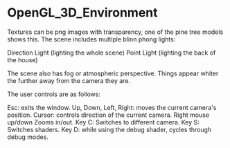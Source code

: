 # OpenGL_3D_Environment


Textures can be png images with transparency, one of the pine tree models shows this.
The scene includes multiple blinn phong lights:

Direction Light (lighting the whole scene)
Point Light (lighting the back of the house)

The scene also has fog or atmospheric perspective. Things appear whiter the further away from
the camera they are.

The user controls are as follows:

Esc: exits the window.
Up, Down, Left, Right: moves the current camera's position.
Cursor: controls direction of the current camera.
Right mouse up/down Zooms in/out.
Key C: Switches to different camera.
Key S: Switches shaders.
Key D: while using the debug shader, cycles through debug modes.